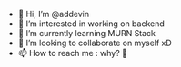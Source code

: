 - 👋 Hi, I’m @addevin
- 👀 I’m interested in working on backend
- 🌱 I’m currently learning MURN Stack
- 💞️ I’m looking to collaborate on myself xD
- 📫 How to reach me : why? 🤔

<!---
addevin/addevin is a ✨ special ✨ repository because its `README.md` (this file) appears on your GitHub profile.
You can click the Preview link to take a look at your changes.
--->
